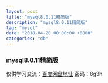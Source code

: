 ```yaml
---
layout: post
title: "mysql8.0.11精简版"
description: "mysql8.0.11精简版"
tag: "mysql"
date: "2018-04-20 00:00:00 +0800"
categories: "db"
---
```


### mysql8.0.11精简版

仅供学习交流：<a href="https://pan.baidu.com/s/1erEYYUkti2tkKWEpQcVFLw" target="_blank">百度网盘地址</a> 密码：8g3h
